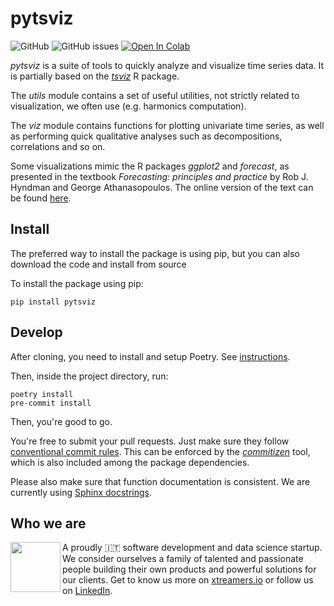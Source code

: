 # pytsviz

![GitHub](https://img.shields.io/github/license/xtreamsrl/pytsviz)
![GitHub issues](https://img.shields.io/github/issues/xtreamsrl/pytsviz)
[![Open In Colab](https://colab.research.google.com/assets/colab-badge.svg)](https://colab.research.google.com/github/googlecolab/colabtools/blob/master/docs/source/notebooks/data_visualization_examples.ipynb)


*pytsviz* is a suite of tools to quickly analyze and visualize time series data. It is partially based on the [*tsviz*](https://github.com/xtreamsrl/tsviz) R package.

The *utils* module contains a set of useful utilities, not strictly related to visualization, we often use (e.g. harmonics computation).

The *viz* module contains functions for plotting univariate time series, as well as performing quick qualitative analyses such as decompositions, correlations and so on.

Some visualizations mimic the R packages *ggplot2* and *forecast*, as presented in the textbook *Forecasting: principles and practice* by Rob J. Hyndman and George Athanasopoulos.
The online version of the text can be found [here](https://otexts.com/fpp3/).

## Install

The preferred way to install the package is using pip, but you can also download the code and install from source

To install the package using pip:

```shell
pip install pytsviz
```

## Develop

After cloning, you need to install and setup Poetry. See [instructions](https://github.com/python-poetry/poetry#installation).

Then, inside the project directory, run:

```shell
poetry install
pre-commit install
```

Then, you're good to go.

You're free to submit your pull requests. Just make sure they follow [conventional commit rules](https://www.conventionalcommits.org/en/v1.0.0/#specification). This can be enforced by the [*commitizen*](https://commitizen-tools.github.io/commitizen/) tool, which is also included among the package dependencies.

Please also make sure that function documentation is consistent. We are currently using [Sphinx docstrings](https://sphinx-rtd-tutorial.readthedocs.io/en/latest/docstrings.html).


## Who we are
<img align="left" width="80" height="80" src="https://avatars2.githubusercontent.com/u/38501645?s=450&u=1eb7348ca81f5cd27ce9c02e689f518d903852b1&v=4">
A proudly 🇮🇹 software development and data science startup.<br>We consider ourselves a family of talented and passionate people building their own products and powerful solutions for our clients. Get to know us more on <a target="_blank" href="https://xtreamers.io">xtreamers.io</a> or follow us on <a target="_blank" href="https://it.linkedin.com/company/xtream-srl">LinkedIn</a>.